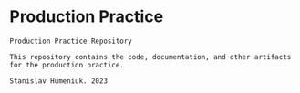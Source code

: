 # Production Practice

```
Production Practice Repository 

This repository contains the code, documentation, and other artifacts for the production practice.

Stanislav Humeniuk. 2023
```

